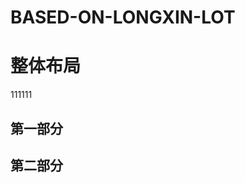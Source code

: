 # BASED-ON-LONGXIN-LOT
<html>
  <head>
    <title>本项目为小组参加全国嵌入式大赛的一个基于龙芯处理器的环境监测及云端显示系统项目</title>
  </head>
  <body>
     <h1>整体布局</h1>
    111111
     <h2>第一部分</h2>
     <h2>第二部分</h2>
     </body>
  </html>

